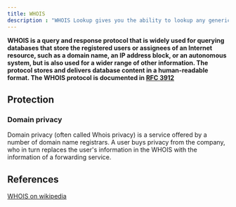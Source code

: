 ```yaml
---
title: WHOIS
description : "WHOIS Lookup gives you the ability to lookup any generic domains to find out the registered domain holder. "
---
```


**WHOIS is a query and response protocol that is widely used for querying databases that store the registered users or assignees of an Internet resource, such as a domain name, an IP address block, or an autonomous system, but is also used for a wider range of other information. The protocol stores and delivers database content in a human-readable format. The WHOIS protocol is documented in [RFC 3912](https://tools.ietf.org/html/rfc3912)**

## Protection
### Domain privacy
Domain privacy (often called Whois privacy) is a service offered by a number of domain name registrars. A user buys privacy from the company, who in turn replaces the user's information in the WHOIS with the information of a forwarding service.

## References

[WHOIS on wikipedia](https://en.wikipedia.org/wiki/WHOIS)